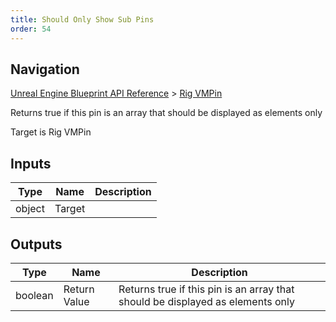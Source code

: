```yaml
---
title: Should Only Show Sub Pins
order: 54
---
```

## Navigation

[Unreal Engine Blueprint API Reference](https://dev.epicgames.com/documentation/en-us/unreal-engine/BlueprintAPI) > [Rig VMPin](https://dev.epicgames.com/documentation/en-us/unreal-engine/BlueprintAPI/RigVMPin)

Returns true if this pin is an array that should be displayed as elements only

Target is Rig VMPin

## Inputs

| Type | Name | Description |
| --- | --- | --- |
| object | Target |  |

## Outputs

| Type | Name | Description |
| --- | --- | --- |
| boolean | Return Value | Returns true if this pin is an array that should be displayed as elements only |

